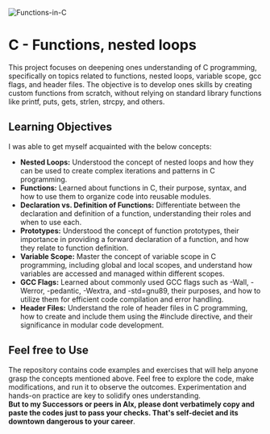![Functions-in-C](https://github.com/El-gibbor/alx-low_level_programming/assets/121310192/077d7e56-0037-4eab-8522-f97575dd6112)
# C - Functions, nested loops  
This project focuses on deepening ones understanding of C programming, specifically on topics related to functions, nested loops, variable scope, gcc flags, and header files. The objective is to develop ones skills by creating custom functions from scratch, without relying on standard library functions like printf, puts, gets, strlen, strcpy, and others.

## Learning Objectives  
I was able to get myself acquainted with the below concepts:  
* __Nested Loops:__ Understood the concept of nested loops and how they can be used to create complex iterations and patterns in C programming.  
* __Functions:__ Learned about functions in C, their purpose, syntax, and how to use them to organize code into reusable modules.  
* __Declaration vs. Definition of Functions:__ Differentiate between the declaration and definition of a function, understanding their roles and when to use each.
* __Prototypes:__ Understood the concept of function prototypes, their importance in providing a forward declaration of a function, and how they relate to function definition.  
* __Variable Scope:__ Master the concept of variable scope in C programming, including global and local scopes, and understand how variables are accessed and managed within different scopes.
* __GCC Flags:__ Learned about commonly used GCC flags such as -Wall, -Werror, -pedantic, -Wextra, and -std=gnu89, their purposes, and how to utilize them for efficient code compilation and error handling.  
* __Header Files:__ Understand the role of header files in C programming, how to create and include them using the #include directive, and their significance in modular code development.  
## Feel free to Use  
The repository contains code examples and exercises that will help anyone grasp the concepts mentioned above. Feel free to explore the code, make modifications, and run it to observe the outcomes. Experimentation and hands-on practice are key to solidify ones understanding.  
__But to my Successors or peers in Alx, please dont verbatimely copy and paste the codes just to pass your checks. That's self-deciet and its downtown dangerous to your career__.
